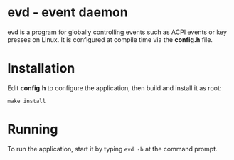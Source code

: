 # evd - event daemon

evd is a program for globally controlling events such as ACPI events or key
presses on Linux. It is configured at compile time via the **config.h** file.

# Installation

Edit **config.h** to configure the application, then build and install it as
root:

    make install

# Running

To run the application, start it by typing `evd -b` at the command prompt.
